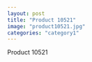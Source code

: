 ```yaml
---
layout: post
title: "Product 10521"
image: "product10521.jpg"
categories: "category1"
---
```

Product 10521
